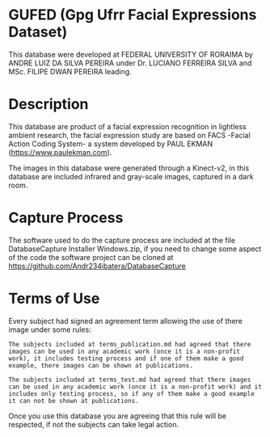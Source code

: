 # GUFED (Gpg Ufrr Facial Expressions Dataset)

This database were developed at FEDERAL UNIVERSITY OF RORAIMA by ANDRE LUIZ DA SILVA PEREIRA under Dr. LUCIANO FERREIRA SILVA and MSc. FILIPE DWAN PEREIRA leading.

# Description
This database are product of a facial expression recognition in lightless ambient research, the facial expression study are based on FACS -Facial Action Coding System- a system developed by PAUL EKMAN (https://www.paulekman.com).

The images in this database were generated through a Kinect-v2, in this database are included infrared and gray-scale images, captured in a dark room.

# Capture Process
The software used to do the capture process are included at the file DatabaseCapture Installer Windows.zip, if you need to change some aspect of the code the software project can be cloned at https://github.com/Andr234ibatera/DatabaseCapture

# Terms of Use
Every subject had signed an agreement term allowing the use of there image under some rules:

    The subjects included at terms_publication.md had agreed that there images can be used in any academic work (once it is a non-profit work), it includes testing process and if one of them make a good example, there images can be shown at publications.

    The subjects included at terms_test.md had agreed that there images can be used in any academic work (once it is a non-profit work) and it includes only testing process, so if any of them make a good example it can not be shown at publications.

Once you use this database you are agreeing that this rule will be respected, if not the subjects can take legal action.
